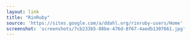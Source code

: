 ```yaml
---
layout: link
title: "RinRuby"
source: 'https://sites.google.com/a/ddahl.org/rinruby-users/Home'
screenshot: 'screenshots/7cb233b5-08be-476d-8f67-4aedb1307661.jpg'
---
```


